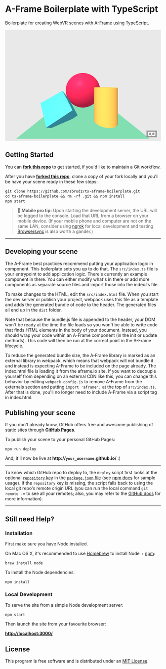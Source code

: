 # A-Frame Boilerplate with TypeScript

Boilerplate for creating WebVR scenes with [A-Frame](https://aframe.io) using TypeScript.

[![Hello World](./preview.png)](https://sbrudz.github.io/ts-aframe-boilerplate/)

## Getting Started

You can __[fork this repo](https://github.com/sbrudz/ts-aframe-boilerplate/fork)__ to get started, if you'd like to maintain a Git workflow.

After you have __[forked this repo](https://github.com/sbrudz/ts-aframe-boilerplate/fork)__, clone a copy of your fork locally and you'll be have your scene ready in these few steps:

    git clone https://github.com/sbrudz/ts-aframe-boilerplate.git
    cd ts-aframe-boilerplate && rm -rf .git && npm install
    npm start

> :iphone: **Mobile pro tip:** Upon starting the development server, the URL will be logged to the console. Load that URL from a browser on your mobile device. (If your mobile phone and computer are not on the same LAN, consider using [ngrok](https://ngrok.com/) for local development and testing. [Browsersync](https://www.browsersync.io/) is also worth a gander.)

<hr>

## Developing your scene

The A-Frame best practices recommend putting your application logic in component. This boilerplate sets you up to do that.
The `src/index.ts` file is your entrypoint to add application logic.  There's currently an example component in there. You
can either modify what's in there or add more components as separate source files and import those into the index.ts file.

To make changes to the HTML, edit the `src/index.html` file.  When you start the dev server or publish your project, webpack
uses this file as a template and adds the generated bundle of code to the header.  The generated files all end up in the
`dist` folder.

Note that because the bundle.js file is appended to the header, your DOM won't be ready at the time the file loads so you
won't be able to write code that finds HTML elements in the body of your document.  Instead, you should wrap your code within
an A-Frame component (in the init or update methods).  This code will then be run at the correct point in the A-Frame lifecycle.

To reduce the generated bundle size, the A-Frame library is marked as an external library in webpack, which means that webpack will not
bundle it and instead is expecting A-Frame to be included on the page already.  The index.html file is loading it from the
aframe.io site.  If you want to decouple yourself from depending on an external CDN like this, you can change this behavior by
editing `webpack.config.js` to remove A-Frame from the externals section and putting `import 'aframe';` at the top of `src/index.ts`.
After that is done, you'll no longer need to include A-Frame via a script tag in index.html.

## Publishing your scene

If you don't already know, GitHub offers free and awesome publishing of static sites through __[GitHub Pages](https://pages.github.com/)__.

To publish your scene to your personal GitHub Pages:

    npm run deploy

And, it'll now be live at __http://`your_username`.github.io/__ :)

<hr>

To know which GitHub repo to deploy to, the `deploy` script first looks at the optional [`repository` key](https://docs.npmjs.com/files/package.json#repository) in the [`package.json` file](package.json) (see [npm docs](https://docs.npmjs.com/files/package.json#repository) for sample usage). If the `repository` key is missing, the script falls back to using the local git repo's remote origin URL (you can run the local command `git remote -v` to see all your remotes; also, you may refer to the [GitHub docs](https://help.github.com/articles/about-remote-repositories/) for more information).

<hr>

## Still need Help?

### Installation

First make sure you have Node installed.

On Mac OS X, it's recommended to use [Homebrew](http://brew.sh/) to install Node + [npm](https://www.npmjs.com):

    brew install node

To install the Node dependencies:

    npm install


### Local Development

To serve the site from a simple Node development server:

    npm start

Then launch the site from your favourite browser:

[__http://localhost:3000/__](http://localhost:3000/)


## License

This program is free software and is distributed under an [MIT License](LICENSE).

